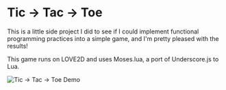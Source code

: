 # Tic -> Tac -> Toe

This is a little side project I did to see if I could implement functional programming practices into a simple game, and I'm pretty pleased with the results!

This game runs on LOVE2D and uses Moses.lua, a port of Underscore.js to Lua.

![Tic -> Tac -> Toe Demo](https://i.imgur.com/x1iZ4S4.png)

